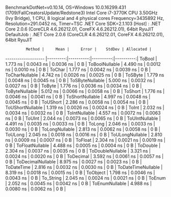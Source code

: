 
BenchmarkDotNet=v0.10.14, OS=Windows 10.0.16299.431 (1709/FallCreatorsUpdate/Redstone3)
Intel Core i7-3770K CPU 3.50GHz (Ivy Bridge), 1 CPU, 8 logical and 4 physical cores
Frequency=3435892 Hz, Resolution=291.0452 ns, Timer=TSC
.NET Core SDK=2.1.103
  [Host]     : .NET Core 2.0.6 (CoreCLR 4.6.26212.01, CoreFX 4.6.26212.01), 64bit RyuJIT
  DefaultJob : .NET Core 2.0.6 (CoreCLR 4.6.26212.01, CoreFX 4.6.26212.01), 64bit RyuJIT


             Method |     Mean |     Error |    StdDev | Allocated |
------------------- |---------:|----------:|----------:|----------:|
             ToBool | 1.773 ns | 0.0043 ns | 0.0036 ns |       0 B |
     ToBoolNullable | 4.490 ns | 0.0012 ns | 0.0010 ns |       0 B |
             ToChar | 1.777 ns | 0.0042 ns | 0.0039 ns |       0 B |
     ToCharNullable | 4.742 ns | 0.0026 ns | 0.0025 ns |       0 B |
            ToSByte | 1.779 ns | 0.0048 ns | 0.0045 ns |       0 B |
    ToSByteNullable | 5.000 ns | 0.0032 ns | 0.0027 ns |       0 B |
             ToByte | 1.776 ns | 0.0036 ns | 0.0034 ns |       0 B |
     ToByteNullable | 5.012 ns | 0.0066 ns | 0.0058 ns |       0 B |
            ToShort | 1.776 ns | 0.0046 ns | 0.0041 ns |       0 B |
    ToShortNullable | 4.997 ns | 0.0048 ns | 0.0045 ns |       0 B |
           ToUShort | 2.286 ns | 0.0058 ns | 0.0054 ns |       0 B |
   ToUShortNullable | 1.319 ns | 0.0026 ns | 0.0024 ns |       0 B |
              ToInt | 2.032 ns | 0.0034 ns | 0.0032 ns |       0 B |
      ToIntNullable | 4.557 ns | 0.0072 ns | 0.0063 ns |       0 B |
             ToUInt | 2.044 ns | 0.0073 ns | 0.0065 ns |       0 B |
     ToUIntNullable | 4.491 ns | 0.0035 ns | 0.0033 ns |       0 B |
             ToLong | 2.046 ns | 0.0033 ns | 0.0030 ns |       0 B |
     ToLongNullable | 2.813 ns | 0.0062 ns | 0.0058 ns |       0 B |
            ToULong | 2.045 ns | 0.0018 ns | 0.0016 ns |       0 B |
    ToULongNullable | 2.810 ns | 0.0009 ns | 0.0007 ns |       0 B |
            ToFloat | 2.304 ns | 0.0021 ns | 0.0019 ns |       0 B |
    ToFloatNullable | 4.488 ns | 0.0005 ns | 0.0004 ns |       0 B |
           ToDouble | 2.304 ns | 0.0037 ns | 0.0035 ns |       0 B |
   ToDoubleNullable | 3.321 ns | 0.0024 ns | 0.0020 ns |       0 B |
          ToDecimal | 3.592 ns | 0.0061 ns | 0.0057 ns |       0 B |
  ToDecimalNullable | 8.975 ns | 0.0027 ns | 0.0023 ns |       0 B |
         ToDateTime | 2.816 ns | 0.0032 ns | 0.0030 ns |       0 B |
 ToDateTimeNullable | 8.319 ns | 0.0018 ns | 0.0015 ns |       0 B |
           ToObject | 1.798 ns | 0.0046 ns | 0.0043 ns |       0 B |
          To_String | 2.045 ns | 0.0024 ns | 0.0021 ns |       0 B |
             ToEnum | 2.052 ns | 0.0045 ns | 0.0042 ns |       0 B |
     ToEnumNullable | 4.988 ns | 0.0080 ns | 0.0062 ns |       0 B |
